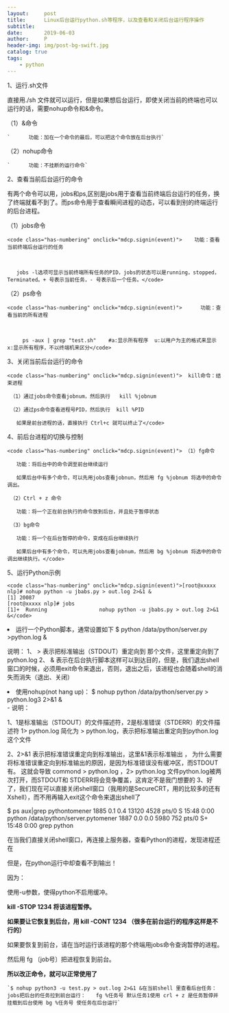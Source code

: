 ```yaml
---
layout:     post
title:      Linux后台运行python.sh等程序，以及查看和关闭后台运行程序操作
subtitle:   
date:       2019-06-03
author:     P
header-img: img/post-bg-swift.jpg
catalog: true
tags:
    - python
---
```

1、运行.sh文件

直接用./sh 文件就可以运行，但是如果想后台运行，即使关闭当前的终端也可以运行的话，需要nohup命令和&命令。

（1）&命令

```
`      功能：加在一个命令的最后，可以把这个命令放在后台执行`
```

（2）nohup命令

```
`      功能：不挂断的运行命令`
```

2、查看当前后台运行的命令

有两个命令可以用，jobs和ps,区别是jobs用于查看当前终端后台运行的任务，换了终端就看不到了。而ps命令用于查看瞬间进程的动态，可以看到别的终端运行的后台进程。

（1）jobs命令

```
<code class="has-numbering" onclick="mdcp.signin(event)">    功能：查看当前终端后台运行的任务

   

   jobs -l选项可显示当前终端所有任务的PID，jobs的状态可以是running，stopped，Terminated。+ 号表示当前任务，- 号表示后一个任务。</code>
```

 

（2）ps命令

```
<code class="has-numbering" onclick="mdcp.signin(event)">      功能：查看当前的所有进程

      

     ps -aux | grep "test.sh"    #a:显示所有程序  u:以用户为主的格式来显示   x:显示所有程序，不以终端机来区分</code>
```

 

3、关闭当前后台运行的命令

```
<code class="has-numbering" onclick="mdcp.signin(event)">  kill命令：结束进程

 （1）通过jobs命令查看jobnum，然后执行   kill %jobnum

 （2）通过ps命令查看进程号PID，然后执行  kill %PID

   如果是前台进程的话，直接执行 Ctrl+c 就可以终止了</code>
```

 

4、前后台进程的切换与控制

```
<code class="has-numbering" onclick="mdcp.signin(event)"> （1）fg命令

   功能：将后台中的命令调至前台继续运行

   如果后台中有多个命令，可以先用jobs查看jobnun，然后用 fg %jobnum 将选中的命令调出。

 （2）Ctrl + z 命令

   功能：将一个正在前台执行的命令放到后台，并且处于暂停状态

 （3）bg命令

   功能：将一个在后台暂停的命令，变成在后台继续执行

   如果后台中有多个命令，可以先用jobs查看jobnum，然后用 bg %jobnum 将选中的命令调出继续执行。</code>
```

 

5、运行Python示例

```
<code class="has-numbering" onclick="mdcp.signin(event)">[root@xxxxx nlp]# nohup python -u jbabs.py > out.log 2>&1 &
[1] 20087
[root@xxxxx nlp]# jobs
[1]+  Running                 nohup python -u jbabs.py > out.log 2>&1 &</code>
```

 

<li>
运行一个Python脚本，通常设置如下
$ python /data/python/server.py >python.log &
</li>

说明：     1、 > 表示把标准输出（STDOUT）重定向到 那个文件，这里重定向到了python.log     2、 & 表示在后台执行脚本这样可以到达目的，但是，我们退出shell窗口的时候，必须用exit命令来退出，否则，退出之后，该进程也会随着shell的消失而消失（退出、关闭）

<li>使用nohup(not hang up)：
$ nohup python /data/python/server.py > python.log3 2>&1 &</li>
- 说明：






1、1是标准输出（STDOUT）的文件描述符，2是标准错误（STDERR）的文件描述符     1> python.log 简化为 > python.log，表示把标准输出重定向到python.log这个文件

2、2>&1 表示把标准错误重定向到标准输出，这里&1表示标准输出 ，  为什么需要将标准错误重定向到标准输出的原因，是因为标准错误没有缓冲区，而STDOUT有。 这就会导致  commond > python.log  ，2> python.log 文件python.log被两次打开，而STDOUT和  STDERR将会竞争覆盖，这肯定不是我门想要的
3、好了，我们现在可以直接关闭shell窗口（我用的是SecureCRT，用的比较多的还有Xshell），而不用再输入exit这个命令来退出shell了

$ ps aux|grep pythontomener 1885  0.1  0.4  13120  4528 pts/0    S    15:48   0:00 python /data/python/server.pytomener 1887  0.0  0.0   5980   752 pts/0    S+   15:48   0:00 grep python

在当我们直接关闭shell窗口，再连接上服务器，查看Python的进程，发现进程还在

但是，在python运行中却查看不到输出！

因为：

使用-u参数，使得python不启用缓冲。

**kill -STOP 1234    将该进程暂停。**

**如果要让它恢复到后台，用 kill -CONT 1234 （很多在前台运行的程序这样是不行的）**

如果要恢复到前台，请在当时运行该进程的那个终端用jobs命令查询暂停的进程。

然后用 fg 〔job号〕把进程恢复到前台。

**所以改正命令，就可以正常使用了**

```
`$ nohup python3 -u test.py > out.log 2>&1 &在当前shell 里查看后台任务：jobs把后台的任务拉到前台运行：　　fg %任务号 默认任务1使用 crl + z 是任务暂停并挂载到后台使用 bg %任务号 使任务在后台运行`
```
